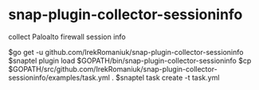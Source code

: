 # snap-plugin-collector-sessioninfo
collect Paloalto firewall session info

$go get -u github.com/IrekRomaniuk/snap-plugin-collector-sessioninfo
$snaptel plugin load $GOPATH/bin/snap-plugin-collector-sessioninfo
$cp $GOPATH/src/github.com/IrekRomaniuk/snap-plugin-collector-sessioninfo/examples/task.yml .
$snaptel task create -t task.yml

